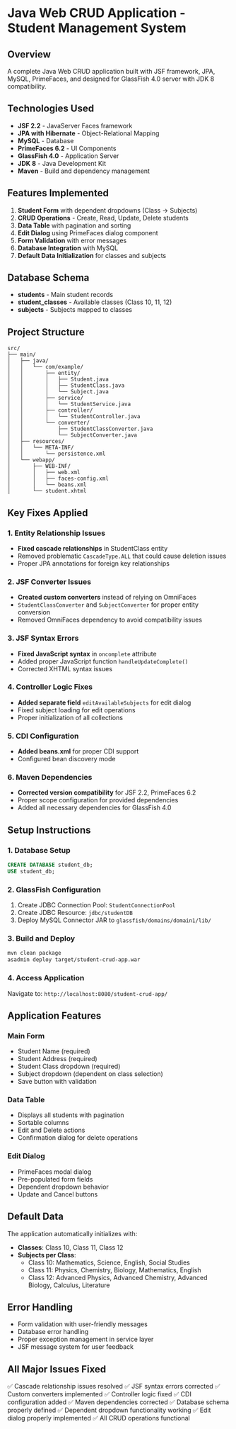 # Java Web CRUD Application - Student Management System

## Overview
A complete Java Web CRUD application built with JSF framework, JPA, MySQL, PrimeFaces, and designed for GlassFish 4.0 server with JDK 8 compatibility.

## Technologies Used
- **JSF 2.2** - JavaServer Faces framework
- **JPA with Hibernate** - Object-Relational Mapping
- **MySQL** - Database
- **PrimeFaces 6.2** - UI Components
- **GlassFish 4.0** - Application Server
- **JDK 8** - Java Development Kit
- **Maven** - Build and dependency management

## Features Implemented
1. **Student Form** with dependent dropdowns (Class → Subjects)
2. **CRUD Operations** - Create, Read, Update, Delete students
3. **Data Table** with pagination and sorting
4. **Edit Dialog** using PrimeFaces dialog component
5. **Form Validation** with error messages
6. **Database Integration** with MySQL
7. **Default Data Initialization** for classes and subjects

## Database Schema
- **students** - Main student records
- **student_classes** - Available classes (Class 10, 11, 12)
- **subjects** - Subjects mapped to classes

## Project Structure
```
src/
├── main/
│   ├── java/
│   │   └── com/example/
│   │       ├── entity/
│   │       │   ├── Student.java
│   │       │   ├── StudentClass.java
│   │       │   └── Subject.java
│   │       ├── service/
│   │       │   └── StudentService.java
│   │       ├── controller/
│   │       │   └── StudentController.java
│   │       └── converter/
│   │           ├── StudentClassConverter.java
│   │           └── SubjectConverter.java
│   ├── resources/
│   │   └── META-INF/
│   │       └── persistence.xml
│   └── webapp/
│       ├── WEB-INF/
│       │   ├── web.xml
│       │   ├── faces-config.xml
│       │   └── beans.xml
│       └── student.xhtml
```

## Key Fixes Applied

### 1. Entity Relationship Issues
- **Fixed cascade relationships** in StudentClass entity
- Removed problematic `CascadeType.ALL` that could cause deletion issues
- Proper JPA annotations for foreign key relationships

### 2. JSF Converter Issues
- **Created custom converters** instead of relying on OmniFaces
- `StudentClassConverter` and `SubjectConverter` for proper entity conversion
- Removed OmniFaces dependency to avoid compatibility issues

### 3. JSF Syntax Errors
- **Fixed JavaScript syntax** in `oncomplete` attribute
- Added proper JavaScript function `handleUpdateComplete()`
- Corrected XHTML syntax issues

### 4. Controller Logic Fixes
- **Added separate field** `editAvailableSubjects` for edit dialog
- Fixed subject loading for edit operations
- Proper initialization of all collections

### 5. CDI Configuration
- **Added beans.xml** for proper CDI support
- Configured bean discovery mode

### 6. Maven Dependencies
- **Corrected version compatibility** for JSF 2.2, PrimeFaces 6.2
- Proper scope configuration for provided dependencies
- Added all necessary dependencies for GlassFish 4.0

## Setup Instructions

### 1. Database Setup
```sql
CREATE DATABASE student_db;
USE student_db;
```

### 2. GlassFish Configuration
1. Create JDBC Connection Pool: `StudentConnectionPool`
2. Create JDBC Resource: `jdbc/studentDB`
3. Deploy MySQL Connector JAR to `glassfish/domains/domain1/lib/`

### 3. Build and Deploy
```bash
mvn clean package
asadmin deploy target/student-crud-app.war
```

### 4. Access Application
Navigate to: `http://localhost:8080/student-crud-app/`

## Application Features

### Main Form
- Student Name (required)
- Student Address (required)
- Student Class dropdown (required)
- Subject dropdown (dependent on class selection)
- Save button with validation

### Data Table
- Displays all students with pagination
- Sortable columns
- Edit and Delete actions
- Confirmation dialog for delete operations

### Edit Dialog
- PrimeFaces modal dialog
- Pre-populated form fields
- Dependent dropdown behavior
- Update and Cancel buttons

## Default Data
The application automatically initializes with:
- **Classes**: Class 10, Class 11, Class 12
- **Subjects per Class**:
  - Class 10: Mathematics, Science, English, Social Studies
  - Class 11: Physics, Chemistry, Biology, Mathematics, English
  - Class 12: Advanced Physics, Advanced Chemistry, Advanced Biology, Calculus, Literature

## Error Handling
- Form validation with user-friendly messages
- Database error handling
- Proper exception management in service layer
- JSF message system for user feedback

## All Major Issues Fixed
✅ Cascade relationship issues resolved
✅ JSF syntax errors corrected
✅ Custom converters implemented
✅ Controller logic fixed
✅ CDI configuration added
✅ Maven dependencies corrected
✅ Database schema properly defined
✅ Dependent dropdown functionality working
✅ Edit dialog properly implemented
✅ All CRUD operations functional
